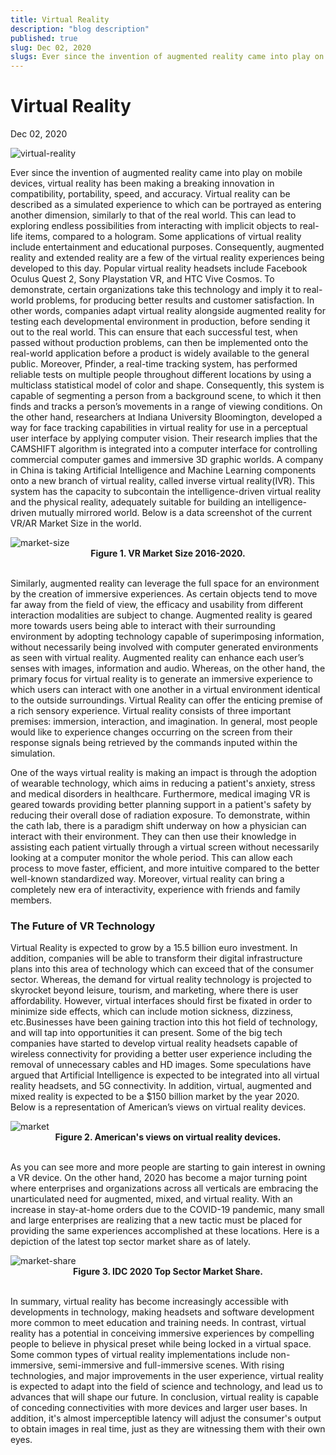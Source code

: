 ```yaml
---
title: Virtual Reality
description: "blog description"
published: true
slug: Dec 02, 2020
slugs: Ever since the invention of augmented reality came into play on mobile devices, virtual reality has been making a breaking innovation in compatibility, portability, speed, and accuracy.
---
```


# Virtual Reality

Dec 02, 2020

<img src="https://firebasestorage.googleapis.com/v0/b/techblog-e0db2.appspot.com/o/pexels-bradley-hook-123335.jpg?alt=media&token=f41cec64-0fdb-48ad-a07a-9f593c608517" alt="virtual-reality" />
<br>

Ever since the invention of augmented reality came into play on mobile devices, virtual reality has been making a breaking innovation in compatibility, portability, speed, and accuracy. Virtual reality can be described as a simulated experience to which can be portrayed as entering another dimension, similarly to that of the real world. This can lead to exploring endless possibilities from interacting with implicit objects to real-life items, compared to a hologram. Some applications of virtual reality include entertainment and educational purposes. Consequently, augmented reality and extended reality are a few of the virtual reality experiences being developed to this day. Popular virtual reality headsets include Facebook Oculus Quest 2, Sony Playstation VR, and HTC Vive Cosmos. To demonstrate, certain organizations take this technology and imply it to real-world problems, for producing better results and customer satisfaction. In other words, companies adapt virtual reality alongside augmented reality for testing each developmental environment in production, before sending it out to the real world. This can ensure that each successful test, when passed without production problems, can then be implemented onto the real-world application before a product is widely available to the general public. Moreover, Pfinder, a real-time tracking system, has performed reliable tests on multiple people throughout different locations by using a multiclass statistical model of color and shape. Consequently, this system is capable of segmenting a person from a background scene, to which it then finds and tracks a person’s movements in a range of viewing conditions. On the other hand, researchers at Indiana University Bloomington, developed a way for face tracking capabilities in virtual reality for use in a perceptual user interface by applying computer vision. Their research implies that the CAMSHIFT algorithm is integrated into a computer interface for controlling commercial computer games and immersive 3D graphic worlds. A company in China is taking Artificial Intelligence and Machine Learning components onto a new branch of virtual reality, called inverse virtual reality(IVR). This system has the capacity to subcontain the intelligence-driven virtual reality and the physical reality, adequately suitable for building an intelligence-driven mutually mirrored world. Below is a data screenshot of the current VR/AR Market Size in the world.

<img src="https://firebasestorage.googleapis.com/v0/b/techblog-e0db2.appspot.com/o/vr2_x8qxdj.png?alt=media&token=f45872ad-0c13-442c-8145-144226cb329c" alt="market-size" />
<figcaption style="text-align:center; font-weight: bold;">Figure 1. VR Market Size 2016-2020.</figcaption>
<br>

Similarly, augmented reality can leverage the full space for an environment by the creation of immersive experiences. As certain objects tend to move far away from the field of view, the efficacy and usability from different interaction modalities are subject to change. Augmented reality is geared more towards users being able to interact with their surrounding environment by adopting technology capable of superimposing information, without necessarily being involved with computer generated environments as seen with virtual reality. Augmented reality can enhance each user’s senses with images, information and audio. Whereas, on the other hand, the primary focus for virtual reality is to generate an immersive experience to which users can interact with one another in a virtual environment identical to the outside surroundings. Virtual Reality can offer the enticing premise of a rich sensory experience. Virtual reality consists of three important premises: immersion, interaction, and imagination. In general, most people would like to experience changes occurring on the screen from their response signals being retrieved by the commands inputed within the simulation.

One of the ways virtual reality is making an impact is through the adoption of wearable technology, which aims in reducing a patient's anxiety, stress and medical disorders in healthcare. Furthermore, medical imaging VR is geared towards providing better planning support in a patient's safety by reducing their overall dose of radiation exposure. To demonstrate, within the cath lab, there is a paradigm shift underway on how a physician can interact with their environment. They can then use their knowledge in assisting each patient virtually through a virtual screen without necessarily looking at a computer monitor the whole period. This can allow each process to move faster, efficient, and more intuitive compared to the better well-known standardized way. Moreover, virtual reality can bring a completely new era of interactivity, experience with friends and family members.

### The Future of VR Technology

Virtual Reality is expected to grow by a 15.5 billion euro investment. In addition, companies will be able to transform their digital infrastructure plans into this area of technology which can exceed that of the consumer sector. Whereas, the demand for virtual reality technology is projected to skyrocket beyond leisure, tourism, and marketing, where there is user affordability. However, virtual interfaces should first be fixated in order to minimize side effects, which can include motion sickness, dizziness, etc.Businesses have been gaining traction into this hot field of technology, and will tap into opportunities it can present. Some of the big tech companies have started to develop virtual reality headsets capable of wireless connectivity for providing a better user experience including the removal of unnecessary cables and HD images. Some speculations have argued that Artificial Intelligence is expected to be integrated into all virtual reality headsets, and 5G connectivity. In addition, virtual, augmented and mixed reality is expected to be a $150 billion market by the year 2020. Below is a representation of American’s views on virtual reality devices.

<img src="https://firebasestorage.googleapis.com/v0/b/techblog-e0db2.appspot.com/o/vr4_slo3t9.jpg?alt=media&token=4ee00080-b722-4af2-bd4a-f8abc6bc5263" alt="market" />
<figcaption style="text-align: center; font-weight: bold;">Figure 2. American's views on virtual reality devices.</figcaption>
<br>

As you can see more and more people are starting to gain interest in owning a VR device. On the other hand, 2020 has become a major turning point where enterprises and organizations across all verticals are embracing the unarticulated need for augmented, mixed, and virtual reality. With an increase in stay-at-home orders due to the COVID-19 pandemic, many small and large enterprises are realizing that a new tactic must be placed for providing the same experiences accomplished at these locations. Here is a depiction of the latest top sector market share as of lately.

<img src="https://firebasestorage.googleapis.com/v0/b/techblog-e0db2.appspot.com/o/vr3_hbjlvs.png?alt=media&token=cad7a286-9b95-412a-b504-862a4262e99e" alt="market-share" />
<figcaption style="text-align:center; font-weight: bold;">Figure 3. IDC 2020 Top Sector Market Share.</figcaption>
<br>

In summary, virtual reality has become increasingly accessible with developments in technology, making headsets and software development more common to meet education and training needs. In contrast, virtual reality has a potential in conceiving immersive experiences by compelling people to believe in physical preset while being locked in a virtual space. Some common types of virtual reality implementations include non-immersive, semi-immersive and full-immersive scenes. With rising technologies, and major improvements in the user experience, virtual reality is expected to adapt into the field of science and technology, and lead us to advances that will shape our future. In conclusion, virtual reality is capable of conceding connectivities with more devices and larger user bases. In addition, it's almost imperceptible latency will adjust the consumer's output to obtain images in real time, just as they are witnessing them with their own eyes.
